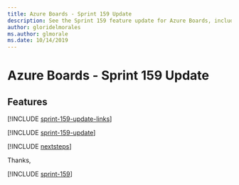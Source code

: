 ```yaml
---
title: Azure Boards - Sprint 159 Update
description: See the Sprint 159 feature update for Azure Boards, including next steps.
author: gloridelmorales
ms.author: glmorale
ms.date: 10/14/2019
---
```


# Azure Boards - Sprint 159 Update

## Features

[!INCLUDE [sprint-159-update-links](../includes/boards/sprint-159-update-links.md)]

[!INCLUDE [sprint-159-update](../includes/boards/sprint-159-update.md)]

[!INCLUDE [nextsteps](../includes/nextsteps.md)]

Thanks,

[!INCLUDE [sprint-159](../includes/signer/sprint-159.md)]
